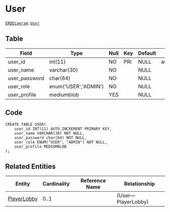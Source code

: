 # User
[```ERDDiagram```](/ERD/ERDDiagram.md)::[```User```](/ERD/User.md)

## Table

| Field | Type | Null | Key | Default | Extra |
|-----|-----|-----|-----|-----|-----|
| user_id | int(11) | NO | PRI | NULL | auto_increment |
| user_name | varchar(30) | NO |  | NULL |  |
| user_password | char(64) | NO |  | NULL |  |
| user_role | enum('USER','ADMIN') | NO |  | NULL |  |
| user_profile | mediumblob | YES |  | NULL |  |

## Code
```MySQL
CREATE TABLE USER(
	user_id INT(11) AUTO_INCREMENT PRIMARY KEY,
	user_name VARCHAR(30) NOT NULL,
	user_password char(64) NOT NULL,
	user_role ENUM("USER", "ADMIN") NOT NULL,
	user_profile MEDIUMBLOB
);
```

## Related Entities

| Entity | Cardinality | Reference Name | Relationship |
|-----|-----|-----|-----|
| [PlayerLobby](/ERD/PlayerLobby.md) | 0..1 |  |   (User—PlayerLobby) |

